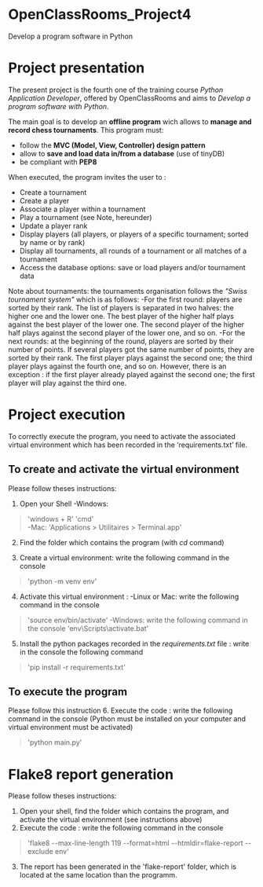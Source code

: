 # OpenClassRooms_Project4
Develop a program software in Python


# Project presentation
The present project is the fourth one of the training course *Python Application Developer*, offered by OpenClassRooms and aims to *Develop a program software with Python*.

The main goal is to develop an **offline program** wich allows to **manage and record chess tournaments**.
This program must:
- follow the **MVC (Model, View, Controller) design pattern**
- allow to **save and load data in/from a database** (use of tinyDB)
- be compliant with **PEP8**

When executed, the program invites the user to : 
- Create a tournament
- Create a player
- Associate a player within a tournament
- Play a tournament (see Note, hereunder)
- Update a player rank
- Display players (all players, or players of a specific tournament; sorted by name or by rank)
- Display all tournaments, all rounds of a tournament or all matches of a tournament
- Access the database options: save or load players and/or tournament data

Note about tournaments: the tournaments organisation follows the *"Swiss tournament system"* which is as follows:
-For the first round: players are sorted by their rank. The list of players is separated in two halves: the higher one and the lower one.
The best player of the higher half plays against the best player of the lower one. The second player of the higher half plays against the second player of the lower one, and so on.
-For the next rounds: at the beginning of the round, players are sorted by their number of points. If several players got the same number of points, they are sorted by their rank. The first player plays against the second one; the third player plays against the fourth one, and so on. However, there is an exception : if the first player already played against the second one; the first player will play against the third one.


# Project execution
To correctly execute the program, you need to activate the associated virtual environment which has been recorded in the ‘requirements.txt’ file.

## To create and activate the virtual environment 
Please follow theses instructions:

1. Open your Shell 
-Windows: 
>'windows + R' 
>'cmd'  
-Mac: 
>'Applications > Utilitaires > Terminal.app'

2. Find the folder which contains the program (with *cd* command)

3. Create a virtual environment: write the following command in the console
>'python -m venv env'

4. Activate this virtual environment : 
-Linux or Mac: write the following command in the console
>'source env/bin/activate'
-Windows: write the following command in the console 
>'env\Scripts\activate.bat'

5. Install the python packages recorded in the *requirements.txt* file : write in the console the following command
>'pip install -r requirements.txt'

## To execute the program
Please follow this instruction
6. Execute the code : write the following command in the console (Python must be installed on your computer and virtual environment must be activated)
>'python main.py'


# Flake8 report generation
Please follow theses instructions:
1. Open your shell, find the folder which contains the program, and activate the virtual environment (see instructions above)
2. Execute the code : write the following command in the console
>'flake8 --max-line-length 119 --format=html --htmldir=flake-report --exclude env'
3. The report has been generated in the 'flake-report' folder, which is located at the same location than the programm.
